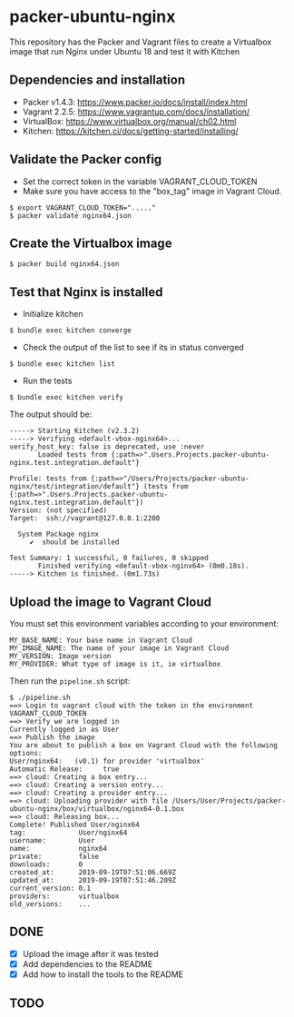 # packer-ubuntu-nginx
This repository has the Packer and Vagrant files to create a Virtualbox image that run Nginx under Ubuntu 18 and test it with Kitchen

## Dependencies and installation

* Packer v1.4.3: https://www.packer.io/docs/install/index.html
* Vagrant 2.2.5: https://www.vagrantup.com/docs/installation/
* VirtualBox: https://www.virtualbox.org/manual/ch02.html
* Kitchen: https://kitchen.ci/docs/getting-started/installing/

## Validate the Packer config
* Set the correct token in the variable VAGRANT_CLOUD_TOKEN 
* Make sure you have access to the "box_tag"  image in Vagrant Cloud.
```
$ export VAGRANT_CLOUD_TOKEN="....."
$ packer validate nginx64.json
```

## Create the Virtualbox image

```
$ packer build nginx64.json
```
## Test that Nginx is installed
* Initialize kitchen
```
$ bundle exec kitchen converge
```
* Check the output of the list to see if its in status converged
```
$ bundle exec kitchen list
```
* Run the tests
```
$ bundle exec kitchen verify
```

The output should be:
```
-----> Starting Kitchen (v2.3.2)
-----> Verifying <default-vbox-nginx64>...
verify_host_key: false is deprecated, use :never
       Loaded tests from {:path=>".Users.Projects.packer-ubuntu-nginx.test.integration.default"}

Profile: tests from {:path=>"/Users/Projects/packer-ubuntu-nginx/test/integration/default"} (tests from {:path=>".Users.Projects.packer-ubuntu-nginx.test.integration.default"})
Version: (not specified)
Target:  ssh://vagrant@127.0.0.1:2200

  System Package nginx
     ✔  should be installed

Test Summary: 1 successful, 0 failures, 0 skipped
       Finished verifying <default-vbox-nginx64> (0m0.18s).
-----> Kitchen is finished. (0m1.73s)
```

## Upload the image to Vagrant Cloud
You must set this environment variables according to your environment:
```
MY_BASE_NAME: Your base name in Vagrant Cloud
MY_IMAGE_NAME: The name of your image in Vagrant Cloud
MY_VERSION: Image version
MY_PROVIDER: What type of image is it, ie virtualbox
```
Then run the ```pipeline.sh``` script:
```
$ ./pipeline.sh
==> Login to vagrant cloud with the token in the environment VAGRANT_CLOUD_TOKEN
==> Verify we are logged in
Currently logged in as User
==> Publish the image
You are about to publish a box on Vagrant Cloud with the following options:
User/nginx64:   (v0.1) for provider 'virtualbox'
Automatic Release:     true
==> cloud: Creating a box entry...
==> cloud: Creating a version entry...
==> cloud: Creating a provider entry...
==> cloud: Uploading provider with file /Users/User/Projects/packer-ubuntu-nginx/box/virtualbox/nginx64-0.1.box
==> cloud: Releasing box...
Complete! Published User/nginx64
tag:             User/nginx64
username:        User
name:            nginx64
private:         false
downloads:       0
created_at:      2019-09-19T07:51:06.669Z
updated_at:      2019-09-19T07:51:46.209Z
current_version: 0.1
providers:       virtualbox
old_versions:    ...
```
## DONE
- [x] Upload the image after it was tested 
- [x] Add dependencies to the README
- [x] Add how to install the tools to the README

## TODO

